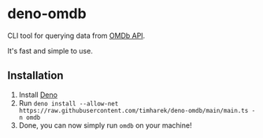# deno-omdb

CLI tool for querying data from [OMDb API](https://omdbapi.com/).

It's fast and simple to use.

## Installation

1. Install [Deno](https://deno.land)
1. Run `deno install --allow-net https://raw.githubusercontent.com/timharek/deno-omdb/main/main.ts -n omdb`
1. Done, you can now simply run `omdb` on your machine!

